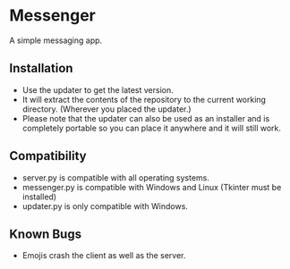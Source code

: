 # Messenger

A simple messaging app.

Installation
-----------------------

- Use the updater to get the latest version.
- It will extract the contents of the repository to the current working directory. (Wherever you placed the updater.)
- Please note that the updater can also be used as an installer and is completely portable so you can place it anywhere and it will still work.


Compatibility
-------------

- server.py is compatible with all operating systems.
- messenger.py is compatible with Windows and Linux (Tkinter must be installed)
- updater.py is only compatible with Windows.


Known Bugs
----------

- Emojis crash the client as well as the server.
